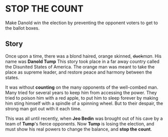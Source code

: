 # STOP THE COUNT
Make Danold win the election by preventing the opponent voters to get to the ballot boxes.

## Story
Once upon a time, there was a blond haired, orange skinned, ~~duck~~*man*. His name was **Danold Tump** This story took place in a far away country called the Disunited States of America. The orange man was meant to take the place as supreme leader, and restore peace and harmony between the states.

It was without **counting** on the many opponents of the well-combed man. Many tried for several years to keep him from accessing the power. They tried to poison him with a red apple, to put him to sleep forever by making him sting himself with a spindle of a spinning wheel. But to their despair, the strong man got out with it each time.

This was all until recently, when **Jeo Bedin** was brought out of his cave by a team of **Tump**'s fierce opponents. Now **Tump** is losing the election, and must show his real powers to change the balance, and **stop the count**.